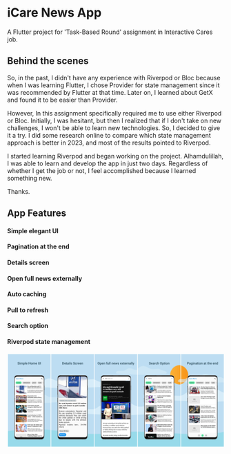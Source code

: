 # iCare News App

A Flutter project for 'Task-Based Round' assignment in Interactive Cares job.

## Behind the scenes

So, in the past, I didn't have any experience with Riverpod or Bloc because when I was learning Flutter, I chose Provider for state management since it was recommended by Flutter at that time. Later on, I learned about GetX and found it to be easier than Provider.

However, In this assignment specifically required me to use either Riverpod or Bloc. Initially, I was hesitant, but then I realized that if I don't take on new challenges, I won't be able to learn new technologies. So, I decided to give it a try. I did some research online to compare which state management approach is better in 2023, and most of the results pointed to Riverpod.

I started learning Riverpod and began working on the project. Alhamdulillah, I was able to learn and develop the app in just two days. Regardless of whether I get the job or not, I feel accomplished because I learned something new.

Thanks.

## App Features
#### Simple elegant UI
#### Pagination at the end
#### Details screen
#### Open full news externally
#### Auto caching
#### Pull to refresh
#### Search option
#### Riverpod state management

![app features](https://github.com/An7orAhmed/icare_news_app/blob/main/img/all.jpeg)